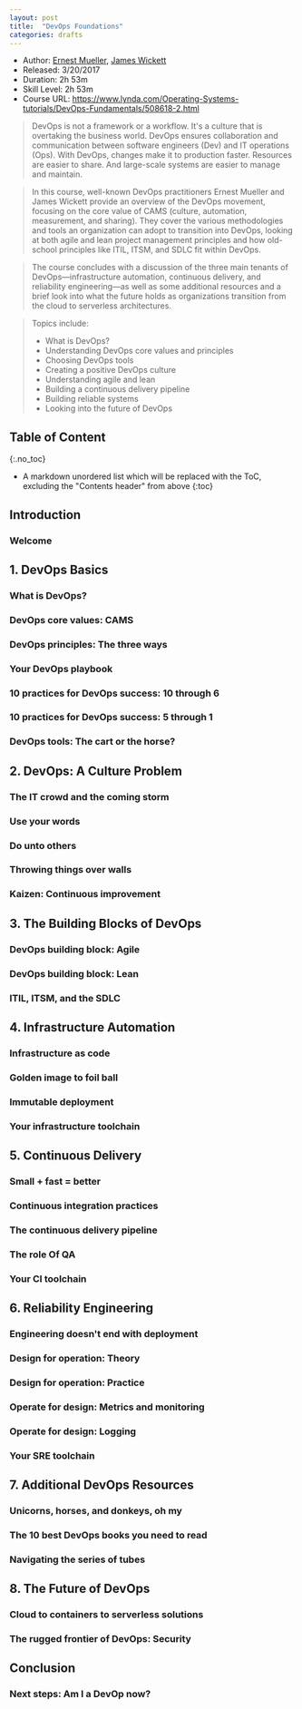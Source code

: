 ```yaml
---
layout: post
title:  "DevOps Foundations"
categories: drafts
---
```


* Author:  [Ernest Mueller](https://www.lynda.com/Ernest-Mueller/6943654-1.html), [James Wickett](https://www.lynda.com/James-Wickett/6985926-1.html)
* Released: 3/20/2017 
* Duration: 2h 53m
* Skill Level: 2h 53m
* Course URL: <https://www.lynda.com/Operating-Systems-tutorials/DevOps-Fundamentals/508618-2.html>

> DevOps is not a framework or a workflow. It's a culture that is overtaking the business world. DevOps ensures collaboration and communication between software engineers (Dev) and IT operations (Ops). With DevOps, changes make it to production faster. Resources are easier to share. And large-scale systems are easier to manage and maintain.

> In this course, well-known DevOps practitioners Ernest Mueller and James Wickett provide an overview of the DevOps movement, focusing on the core value of CAMS (culture, automation, measurement, and sharing). They cover the various methodologies and tools an organization can adopt to transition into DevOps, looking at both agile and lean project management principles and how old-school principles like ITIL, ITSM, and SDLC fit within DevOps.

> The course concludes with a discussion of the three main tenants of DevOps—infrastructure automation, continuous delivery, and reliability engineering—as well as some additional resources and a brief look into what the future holds as organizations transition from the cloud to serverless architectures.

> Topics include:
> - What is DevOps?
> - Understanding DevOps core values and principles
> - Choosing DevOps tools
> - Creating a positive DevOps culture
> - Understanding agile and lean
> - Building a continuous delivery pipeline
> - Building reliable systems
> - Looking into the future of DevOps


## Table of Content
{:.no_toc}

* A markdown unordered list which will be replaced with the ToC, excluding the "Contents header" from above
{:toc}




## Introduction

### Welcome

## 1. DevOps Basics

### What is DevOps?

### DevOps core values: CAMS

### DevOps principles: The three ways

### Your DevOps playbook

### 10 practices for DevOps success: 10 through 6

### 10 practices for DevOps success: 5 through 1

### DevOps tools: The cart or the horse?

## 2. DevOps: A Culture Problem

### The IT crowd and the coming storm

### Use your words

### Do unto others

### Throwing things over walls

### Kaizen: Continuous improvement

## 3. The Building Blocks of DevOps

### DevOps building block: Agile

### DevOps building block: Lean

### ITIL, ITSM, and the SDLC

## 4. Infrastructure Automation

### Infrastructure as code

### Golden image to foil ball

### Immutable deployment

### Your infrastructure toolchain

## 5. Continuous Delivery

### Small + fast = better

### Continuous integration practices

### The continuous delivery pipeline

### The role Of QA

### Your CI toolchain

## 6. Reliability Engineering

### Engineering doesn't end with deployment

### Design for operation: Theory

### Design for operation: Practice

### Operate for design: Metrics and monitoring

### Operate for design: Logging

### Your SRE toolchain

## 7. Additional DevOps Resources

### Unicorns, horses, and donkeys, oh my

### The 10 best DevOps books you need to read

### Navigating the series of tubes

## 8. The Future of DevOps

### Cloud to containers to serverless solutions

### The rugged frontier of DevOps: Security

## Conclusion

### Next steps: Am I a DevOp now?